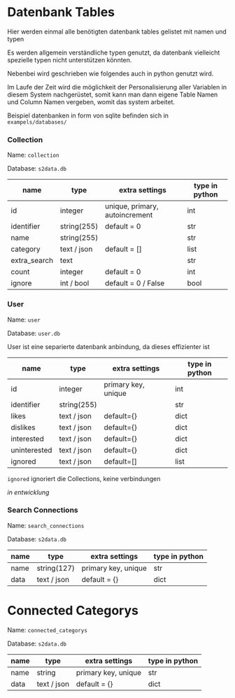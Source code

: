 # Datenbank Tables

Hier werden einmal alle benötigten datenbank tables gelistet mit namen und typen

Es werden allgemein verständliche typen genutzt, da datenbank vielleicht spezielle typen nicht unterstützen könnten.

Nebenbei wird geschrieben wie folgendes auch in python genutzt wird.

Im Laufe der Zeit wird die möglichkeit der Personalisierung aller Variablen in diesem System nachgerüstet, 
somit kann man dann eigene Table Namen und Column Namen vergeben, womit das system arbeitet.

Beispiel datenbanken in form von sqlite befinden sich in ``exampels/databases/``

### Collection

Name: `collection`

Database: `s2data.db`

| name         | type        | extra settings                 | type in python |
|--------------|-------------|--------------------------------|----------------|
| id           | integer     | unique, primary, autoincrement | int            |
| identifier   | string(255) | default = 0                    | str            |
| name         | string(255) |                                | str            |
| category     | text / json | default = []                   | list           |
| extra_search | text        |                                | str            |
| count        | integer     | default = 0                    | int            |
| ignore       | int / bool  | default = 0 / False            | bool           |

### User

Name: `user`

Database: `user.db`

User ist eine separierte datenbank anbindung, da dieses effizienter ist

| name         | type        | extra settings      | type in python |
|--------------|-------------|---------------------|----------------|
| id           | integer     | primary key, unique | int            |
| identifier   | string(255) |                     | str            |
| likes        | text / json | default={}          | dict           |
| dislikes     | text / json | default={}          | dict           |
| interested   | text / json | default={}          | dict           |
| uninterested | text / json | default={}          | dict           |
| ignored      | text / json | default=[]          | list           |


`ignored` ignoriert die Collections, keine verbindungen

_in entwicklung_


### Search Connections

Name: `search_connections`

Database: `s2data.db`

| name | type        | extra settings      | type in python |
|------|-------------|---------------------|----------------|
| name | string(127) | primary key, unique | str            |
| data | text / json | default = {}        | dict           |

# Connected Categorys

Name: `connected_categorys`

Database: `s2data.db`

| name | type        | extra settings      | type in python |
|------|-------------|---------------------|----------------|
| name | string      | primary key, unique | str            |
| data | text / json | default = {}        | dict           |
